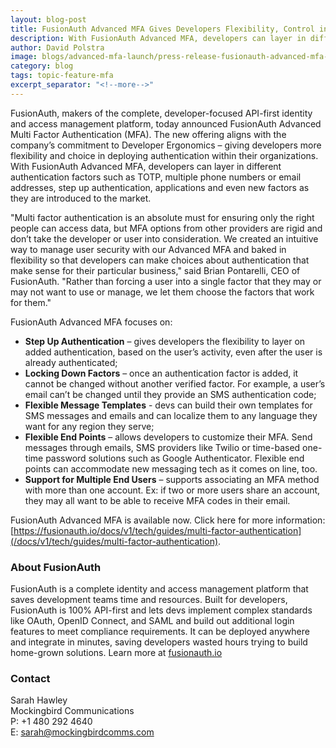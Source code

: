 ```yaml
---
layout: blog-post
title: FusionAuth Advanced MFA Gives Developers Flexibility, Control in Deploying Authentication Factors
description: With FusionAuth Advanced MFA, developers can layer in different authentication factors such as TOTP, multiple phone numbers or email addresses, step up authentication, applications and even new factors as they are introduced to the market.
author: David Polstra
image: blogs/advanced-mfa-launch/press-release-fusionauth-advanced-mfa-gives-developers-flexibility-control-in-deploying-authentication-factors-header-image.png
category: blog
tags: topic-feature-mfa
excerpt_separator: "<!--more-->"
---
```


FusionAuth, makers of the complete, developer-focused API-first identity and access management platform, today announced FusionAuth Advanced Multi Factor Authentication (MFA). The new offering aligns with the company’s commitment to Developer Ergonomics – giving developers more flexibility and choice in deploying authentication within their organizations. With FusionAuth Advanced MFA, developers can layer in different authentication factors such as TOTP, multiple phone numbers or email addresses, step up authentication, applications and even new factors as they are introduced to the market.

<!--more-->

"Multi factor authentication is an absolute must for ensuring only the right people can access data, but MFA options from other providers are rigid and don’t take the developer or user into consideration. We created an intuitive way to manage user security  with our Advanced MFA and baked in flexibility so that developers can make choices about authentication that make sense for their particular business," said Brian Pontarelli, CEO of FusionAuth. "Rather than forcing a user into a single factor that they may or may not want to use or manage, we let them choose the factors that work for them."

FusionAuth Advanced MFA focuses on:

* **Step Up Authentication** – gives developers the flexibility to layer on added authentication, based on the user’s activity, even after the user is already authenticated; 
* **Locking Down Factors** – once an authentication factor is added, it cannot be changed without another verified factor. For example, a user’s email can’t be changed until they provide an SMS authentication code; 
* **Flexible Message Templates** - devs can build their own templates for SMS messages and emails and can localize them to any language they want for any region they serve;
* **Flexible End Points** – allows developers to customize their MFA. Send messages through emails, SMS providers like Twilio or time-based one-time password solutions such as Google Authenticator. Flexible end points can accommodate new messaging tech as it comes on line, too. 
* **Support for Multiple End Users** – supports associating an MFA method with more than one account. Ex: if two or more users share an account, they may all want to be able to receive MFA codes in their email. 

FusionAuth Advanced MFA is available now. Click here for more information: [https://fusionauth.io/docs/v1/tech/guides/multi-factor-authentication](/docs/v1/tech/guides/multi-factor-authentication).

### About FusionAuth

FusionAuth is a complete identity and access management platform that saves development teams time and resources. Built for developers, FusionAuth is 100% API-first and lets devs implement complex standards like OAuth, OpenID Connect, and SAML and build out additional login features to meet compliance requirements. It can be deployed anywhere and integrate in minutes, saving developers wasted hours trying to build home-grown solutions. Learn more at [fusionauth.io](/)

### Contact

Sarah Hawley  
Mockingbird Communications  
P: +1 480 292 4640  
E: sarah@mockingbirdcomms.com


